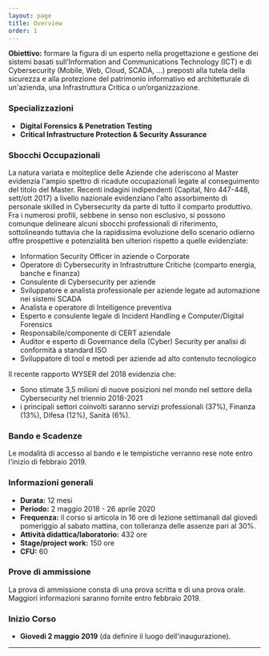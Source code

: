 ```yaml
---
layout: page
title: Overview
order: 1
---
```


**Obiettivo:** formare la figura di un esperto nella progettazione e gestione dei sistemi basati sull’Information and Communications Technology (ICT) e di Cybersecurity (Mobile, Web, Cloud, SCADA, ...) preposti alla tutela della sicurezza  e  alla  protezione  del  patrimonio  informativo  ed  architetturale  di  un'azienda,  una  Infrastruttura  Critica  o un’organizzazione.

### Specializzazioni

- **Digital Forensics & Penetration Testing**
- **Critical Infrastructure Protection & Security Assurance** 

### Sbocchi Occupazionali

La natura variata e molteplice delle Aziende che aderiscono al Master evidenzia l'ampio spettro di ricadute
occupazionali legate al conseguimento del titolo del Master. Recenti indagini indipendenti (Capital, Nro 447-448, sett/ott 2017) a livello nazionale evidenziano l'alto assorbimento di personale skilled in Cybersecurity da parte di tutto il
comparto produttivo. Fra i numerosi profili, sebbene in senso non esclusivo, si possono comunque delineare alcuni sbocchi professionali di riferimento, sottolineando tuttavia che la rapidissima evoluzione dello scenario odierno offre
prospettive e potenzialità ben ulteriori rispetto a quelle evidenziate: 

* Information Security Officer in aziende o Corporate 
* Operatore di Cybersecurity in Infrastrutture Critiche (comparto energia, banche e finanza)
* Consulente di Cybersecurity per aziende
* Sviluppatore e analista professionale per aziende legate ad automazione nei sistemi SCADA
* Analista e operatore di Intelligence preventiva
* Esperto e consulente legale di Incident Handling e Computer/Digital Forensics
* Responsabile/componente di CERT aziendale
* Auditor e esperto di Governance della (Cyber) Security per analisi di conformità a standard ISO
* Sviluppatore di tool e metodi per aziende ad alto contenuto tecnologico 

Il recente rapporto WYSER del 2018 evidenzia che: 

* Sono stimate 3,5 milioni di nuove posizioni nel mondo nel settore della Cybersecurity nel triennio 2018-2021
* i principali settori coinvolti saranno servizi professionali (37%), Finanza (13%), Difesa (12%), Sanità (6%).



### Bando e Scadenze

Le modalità di accesso al bando e le tempistiche verranno rese note entro l'inizio di febbraio 2019.

<!-- * Le modalità di accesso al **Master** sono descritte nel [**D.R. 173 del 17.01.2018**](https://www.studenti.unige.it/sites/www.studenti.unige.it/files/master/DR%20n.%20173%20del%2017.01.2018%20fto.pdf).
* La scadenza per la presentazione della domanda telematica è il **30 Marzo, 2018, entro le ore 12:00** all'indirizzo: [Master \| Servizi Online](https://servizionline.unige.it/studenti/post-laurea/master).
-->

### Informazioni generali

* **Durata:** 12 mesi
* **Periodo:** 2 maggio 2018 - 26 aprile 2020
* **Frequenza:** il corso si articola in 16 ore di lezione settimanali dal giovedi pomeriggio al sabato mattina, con tolleranza delle assenze pari al 30%.
* **Attività didattica/laboratorio:** 432 ore
* **Stage/project work:** 150 ore
* **CFU:** 60

### Prove di ammissione

La prova di ammissione consta di una prova scritta e di una prova orale. Maggiori informazioni saranno fornite entro febbraio 2019.

<!-- * **La  prova  scritta  sarà  effettuata  il 9  aprile  2018  alle  ore  16:00** presso  i  locali  (aula  B2)  della  Scuola  Politecnica   dell’Università  di  Genova  –  Via  Opera  Pia  15  A  –  16145  Genova. 
* L’elenco  degli  ammessi  alla  prova  orale,  la  sede delle prove orali e il relativo calendario saranno resi disponibili mediante affissione presso il Dipartimento di Ingegneria Navale,  Elettrica,  Elettronica  e  delle  Telecomunicazioni  (DITEN), Via   all’Opera  Pia  11A  -  16145  Genova e  sul  sito web del Dipartimento ([www.diten.unige.it](http://www.diten.unige.it)) entro **il giorno 11 aprile 2018**.
* **La prova orale di ammissione avrà luogo a partire dal 18 aprile 2018 alle ore 9:00**. I colloqui con i Candidati saranno ripartiti su due giornate consecutive
* **La  graduatoria  degli  ammessi verrà  pubblicata**  presso  il  Dipartimento  di  Ingegneria  Navale,  Elettrica,  Elettronica  e delle  Telecomunicazioni  (DITEN),  Via  all’Opera  Pia 11A   -  16145  Genova  e  sul  sito   web  del  Dipartimento ([www.diten.unige.it](http://www.diten.unige.it)) **entro il 23 aprile 2018**.


### Perfezionamento dell'Iscrizione

L'iscrizione va perfezionata entro il 30 aprile 2018 mediante procedura online collegandosi alla pagina [servizionline.unige.it/studenti/post-laurea/confermaPL](https://servizionline.unige.it/studenti/post-laurea/confermaPL), scegliendo il Master la cui iscrizione deve essere confermata.
-->

### Inizio Corso 

* **Giovedi 2 maggio 2019** (da definire il luogo dell'inaugurazione).

<hr>